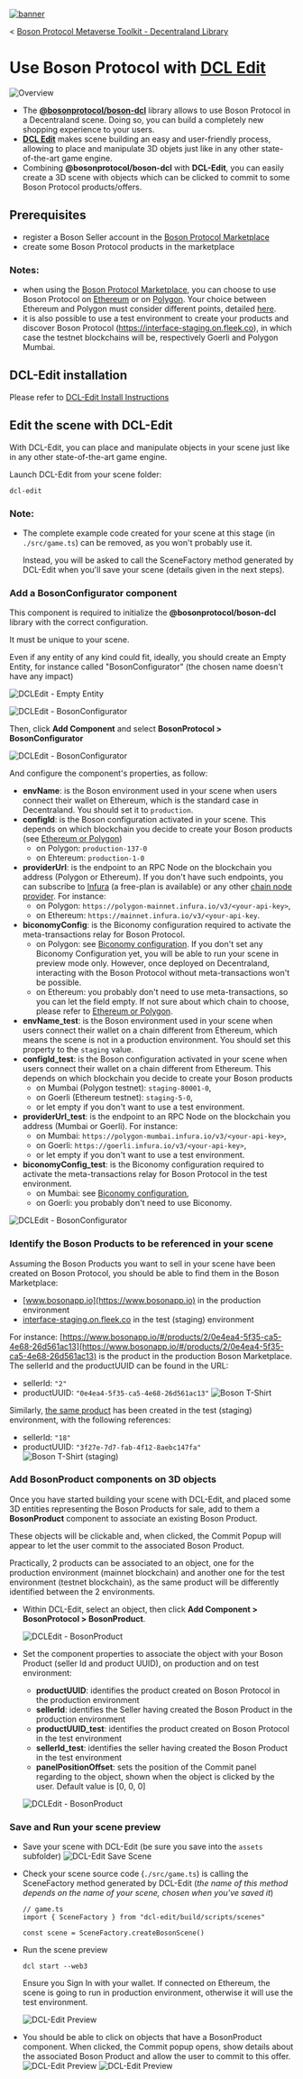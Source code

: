 [![banner](assets/banner.png)](https://bosonprotocol.io)

< [Boson Protocol Metaverse Toolkit - Decentraland Library](../README.md)

# Use Boson Protocol with [DCL Edit](https://dcl-edit.com)

![Overview](./assets/DCLEdit-Boson-Overview.png)

- The [**@bosonprotocol/boson-dcl**](https://npm.io/package/@bosonprotocol/boson-dcl) library allows to use Boson Protocol in a Decentraland scene. Doing so, you can build a completely new shopping experience to your users.
- [**DCL Edit**](https://dcl-edit.com) makes scene building an easy and user-friendly process, allowing to place and manipulate 3D objets just like in any other state-of-the-art game engine.
- Combining **@bosonprotocol/boson-dcl** with **DCL-Edit**, you can easily create a 3D scene with objects which can be clicked to commit to some Boson Protocol products/offers.

## Prerequisites

- register a Boson Seller account in the [Boson Protocol Marketplace](https://bosonapp.io)
- create some Boson Protocol products in the marketplace

### Notes: 
- when using the [Boson Protocol Marketplace](https://bosonapp.io), you can choose to use Boson Protocol on [Ethereum](https://ethereum.org/en/) or on [Polygon](https://polygon.technology/polygon-pos).
  Your choice between Ethereum and Polygon must consider different points, detailed [here](./ethereum-or-polygon.md).
- it is also possible to use a test environment to create your products and discover Boson Protocol (https://interface-staging.on.fleek.co), in which case the testnet blockchains will be, respectively Goerli and Polygon Mumbai.


## DCL-Edit installation

Please refer to [DCL-Edit Install Instructions](https://dcl-edit.com/install-guide)

## Edit the scene with DCL-Edit

With DCL-Edit, you can place and manipulate objects in your scene just like in any other state-of-the-art game engine.

Launch DCL-Edit from your scene folder:
```
dcl-edit
```

### Note:
- The complete example code created for your scene at this stage (in `./src/game.ts`) can be removed, as you won't probably use it.

  Instead, you will be asked to call the SceneFactory method generated by DCL-Edit when you'll save your scene (details given in the next steps).

### Add a BosonConfigurator component

This component is required to initialize the **@bosonprotocol/boson-dcl** library with the correct configuration.

It must be unique to your scene.

Even if any entity of any kind could fit, ideally, you should create an Empty Entity, for instance called "BosonConfigurator" (the chosen name doesn't have any impact)

![DCLEdit - Empty Entity](./assets/DCLEdit_EmptyEntity.png)

![DCLEdit - BosonConfigurator](./assets/DCLEdit_BosonConfigurator_1.png)

Then, click **Add Component** and select **BosonProtocol > BosonConfigurator**

![DCLEdit - BosonConfigurator](./assets/DCLEdit_BosonConfigurator_2.png)

And configure the component's properties, as follow:
- **envName**: is the Boson environment used in your scene when users connect their wallet on Ethereum, which is the standard case in Decentraland. You should set it to `production`.
- **configId**: is the Boson configuration activated in your scene. This depends on which blockchain you decide to create your Boson products (see [Ethereum or Polygon](./ethereum-or-polygon.md))
  - on Polygon: `production-137-0`
  - on Ehtereum: `production-1-0`
- **providerUrl**: is the endpoint to an RPC Node on the blockchain you address (Polygon or Ethereum). If you don't have such endpoints, you can subscribe to [Infura](https://www.infura.io/networks) (a free-plan is available) or any other [chain node provider](https://101blockchains.com/blockchain-node-providers-in-web3/). For instance:
  - on Polygon: `https://polygon-mainnet.infura.io/v3/<your-api-key>`,
  - on Ethereum: `https://mainnet.infura.io/v3/<your-api-key`.
- **biconomyConfig**: is the Biconomy configuration required to activate the meta-transactions relay for Boson Protocol.
  - on Polygon: see [Biconomy configuration](./biconomy.md).
    If you don't set any Biconomy Configuration yet, you will be able to run your scene in preview mode only. However, once deployed on Decentraland, interacting with the Boson Protocol without meta-transactions won't be possible.
  - on Ethereum: you probably don't need to use meta-transactions, so you can let the field empty. If not sure about which chain to choose, please refer to [Ethereum or Polygon](./ethereum-or-polygon.md).
- **envName_test**: is the Boson environment used in your scene when users connect their wallet on a chain different from Ethereum, which means the scene is not in a production environment. You should set this property to the `staging` value.
- **configId_test**: is the Boson configuration activated in your scene when users connect their wallet on a chain different from Ethereum. This depends on which blockchain you decide to create your Boson products
  - on Mumbai (Polygon testnet): `staging-80001-0`,
  - on Goerli (Ethereum testnet): `staging-5-0`,
  - or let empty if you don't want to use a test environment.
- **providerUrl_test**: is the endpoint to an RPC Node on the blockchain you address (Mumbai or Goerli). For instance:
  - on Mumbai: `https://polygon-mumbai.infura.io/v3/<your-api-key>`,
  - on Goerli: `https://goerli.infura.io/v3/<your-api-key>`,
  - or let empty if you don't want to use a test environment.
- **biconomyConfig_test**: is the Biconomy configuration required to activate the meta-transactions relay for Boson Protocol in the test environment.
  - on Mumbai: see [Biconomy configuration](./biconomy.md),
  - on Goerli: you probably don't need to use Biconomy.

![DCLEdit - BosonConfigurator](./assets/DCLEdit_BosonConfigurator_3.png)

### Identify the Boson Products to be referenced in your scene

Assuming the Boson Products you want to sell in your scene have been created on Boson Protocol, you should be able to find them in the Boson Marketplace:
- [www.bosonapp.io](https://www.bosonapp.io) in the production environment
- [interface-staging.on.fleek.co](https://interface-staging.on.fleek.co) in the test (staging) environment

For instance: [https://www.bosonapp.io/#/products/2/0e4ea4-5f35-ca5-4e68-26d561ac13](https://www.bosonapp.io/#/products/2/0e4ea4-5f35-ca5-4e68-26d561ac13) is the product in the production Boson Marketplace. The sellerId and the productUUID can be found in the URL:
- sellerId: `"2"`
- productUUID: `"0e4ea4-5f35-ca5-4e68-26d561ac13"`
![Boson T-Shirt](./assets/BosonTShirt_production.png)

Similarly, [the same product](https://interface-staging.on.fleek.co/#/products/18/3f27e-7d7-fab-4f12-8aebc147fa) has been created in the test (staging) environment, with the following references:
- sellerId: `"18"`
- productUUID: `"3f27e-7d7-fab-4f12-8aebc147fa"`
![Boson T-Shirt (staging)](./assets/BosonTShirt_staging.png)

### Add BosonProduct components on 3D objects

Once you have started building your scene with DCL-Edit, and placed some 3D entities representing the Boson Products for sale, add to them a **BosonProduct** component to associate an existing Boson Product.

These objects will be clickable and, when clicked, the Commit Popup will appear to let the user commit to the associated Boson Product.

Practically, 2 products can be associated to an object, one for the production environment (mainnet blockchain) and another one for the test environment (testnet blockchain), as the same product will be differently identified between the 2 environments.

- Within DCL-Edit, select an object, then click **Add Component > BosonProtocol > BosonProduct**.

  ![DCLEdit - BosonProduct](./assets/DCLEdit_BosonProduct_1.png)

- Set the component properties to associate the object with your Boson Product (seller Id and product UUID), on production and on test environment:
  - **productUUID**: identifies the product created on Boson Protocol in the production environment
  - **sellerId**: identifies the Seller having created the Boson Product in the production environment
  - **productUUID_test**: identifies the product created on Boson Protocol in the test environment
  - **sellerId_test**: identifies the seller having created the Boson Product in the test environment
  - **panelPositionOffset**: sets the position of the Commit panel regarding to the object, shown when the object is clicked by the user. Default value is [0, 0, 0]

  ![DCLEdit - BosonProduct](./assets/DCLEdit_BosonProduct_2.png)

### Save and Run your scene preview

- Save your scene with DCL-Edit
  (be sure you save into the `assets` subfolder)
  ![DCL-Edit Save Scene](assets/DCLEdit_SaveScene.png)

- Check your scene source code (`./src/game.ts`) is calling the SceneFactory method generated by DCL-Edit (*the name of this method depends on the name of your scene, chosen when you've saved it*)
  ```
  // game.ts
  import { SceneFactory } from "dcl-edit/build/scripts/scenes"

  const scene = SceneFactory.createBosonScene()
  ```

- Run the scene preview
  ```shell
  dcl start --web3
  ```
  Ensure you Sign In with your wallet. If connected on Ethereum, the scene is going to run in production environment, otherwise it will use the test environment.

  ![DCL-Edit Preview](assets/DCLEdit_ScenePreview1.png)

- You should be able to click on objects that have a BosonProduct component. When clicked, the Commit popup opens, show details about the associated Boson Product and allow the user to commit to this offer.
  ![DCL-Edit Preview](assets/DCLEdit_ScenePreview2.png)
  ![DCL-Edit Preview](assets/DCLEdit_ScenePreview3.png)